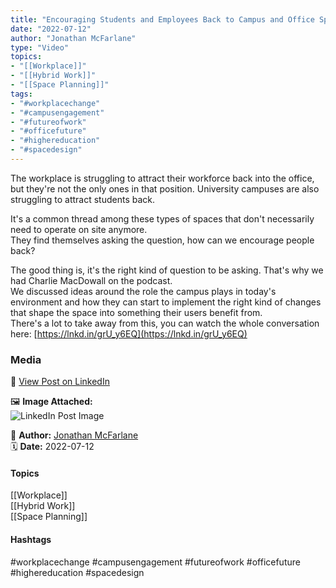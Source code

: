 ```yaml
---
title: "Encouraging Students and Employees Back to Campus and Office Spaces"  
date: "2022-07-12"  
author: "Jonathan McFarlane"  
type: "Video"  
topics:  
- "[[Workplace]]"  
- "[[Hybrid Work]]"  
- "[[Space Planning]]"   
tags:  
- "#workplacechange"  
- "#campusengagement"  
- "#futureofwork"  
- "#officefuture"  
- "#highereducation"  
- "#spacedesign" 
---
```


 

The workplace is struggling to attract their workforce back into the office, but they're not the only ones in that position. University campuses are also struggling to attract students back.

It's a common thread among these types of spaces that don't necessarily need to operate on site anymore.  
They find themselves asking the question, how can we encourage people back?

The good thing is, it's the right kind of question to be asking. That's why we had Charlie MacDowall on the podcast.  
We discussed ideas around the role the campus plays in today's environment and how they can start to implement the right kind of changes that shape the space into something their users benefit from.  
There's a lot to take away from this, you can watch the whole conversation here: [https://lnkd.in/grU_y6EQ](https://lnkd.in/grU_y6EQ)

### Media

🔗 [View Post on LinkedIn](https://www.linkedin.com/feed/update/urn:li:activity:6952518527115300864)  
  
🖼 **Image Attached:**  
![LinkedIn Post Image](https://media.licdn.com/dms/image/v2/C5605AQEZIZlSJEk-ag/feedshare-thumbnail_720_1280/feedshare-thumbnail_720_1280/0/1657609513766?e=1742263200&v=beta&t=nXoa7MrPCb7EvjBq1kgu3GSJaKP3a7lbzozJOblp-rk)  
  
👤 **Author:** [Jonathan McFarlane](https://www.linkedin.com/in/jonathanmcfarlane/)  
🗓️ **Date:** 2022-07-12

#### Topics

[[Workplace]]  
[[Hybrid Work]]  
[[Space Planning]]  

#### Hashtags

#workplacechange #campusengagement #futureofwork #officefuture #highereducation #spacedesign